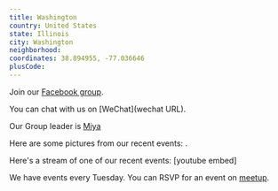 ```yaml
---
title: Washington
country: United States
state: Illinois
city: Washington
neighborhood: 
coordinates: 38.894955, -77.036646
plusCode:
---
```

Join our [Facebook group](https://www.facebook.com/groups/free.code.camp.Peoria).

You can chat with us on [WeChat](wechat URL).

Our Group leader is [Miya](freecodecamp.org/miya)

Here are some pictures from our recent events:
![]().

Here's a stream of one of our recent events:
[youtube embed]

We have events every Tuesday. You can RSVP for an event on [meetup](meetupurl).
